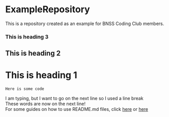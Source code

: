 # ExampleRepository
This is a repository created as an example for BNSS Coding Club members.

### This is heading 3
## This is heading 2
# This is heading 1

`Here is some code`

I am typing, but I want to go on the next line so I used a line break <br>
These words are now on the next line!
<br>
For some guides on how to use README.md files, click [here](https://guides.github.com/features/mastering-markdown/) or [here](https://github.com/adam-p/markdown-here/wiki/Markdown-Cheatsheet)
